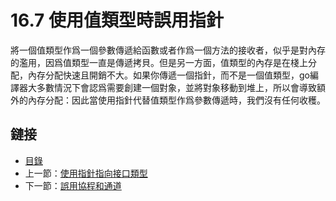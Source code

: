 # 16.7 使用值類型時誤用指針

將一個值類型作爲一個參數傳遞給函數或者作爲一個方法的接收者，似乎是對內存的濫用，因爲值類型一直是傳遞拷貝。但是另一方面，值類型的內存是在棧上分配，內存分配快速且開銷不大。如果你傳遞一個指針，而不是一個值類型，go編譯器大多數情況下會認爲需要創建一個對象，並將對象移動到堆上，所以會導致額外的內存分配：因此當使用指針代替值類型作爲參數傳遞時，我們沒有任何收穫。

## 鏈接

- [目錄](directory.md)
- 上一節：[使用指針指向接口類型](16.6.md)
- 下一節：[誤用協程和通道](16.8.md)